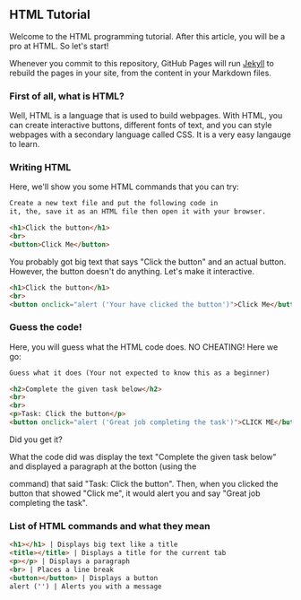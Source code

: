 ## HTML Tutorial

Welcome to the HTML programming tutorial.
After this article, you will be a pro at HTML. So let's start!

Whenever you commit to this repository, GitHub Pages will run [Jekyll](https://jekyllrb.com/) to rebuild the pages in your site, from the content in your Markdown files.

### First of all, what is HTML?

Well, HTML is a language that is used to build webpages.
With HTML, you can create interactive buttons, different fonts of text, and you can style webpages with a secondary language called CSS.
It is a very easy langauge to learn.

### Writing HTML

Here, we'll show you some HTML commands that you can
try:

```markdown
Create a new text file and put the following code in
it, the, save it as an HTML file then open it with your browser.

<h1>Click the button</h1>
<br>
<button>Click Me</button>
```
You probably got big text that says "Click the button"
and an actual button. However, the button doesn't do anything.
Let's make it interactive.

```markdown
<h1>Click the button</h1>
<br>
<button onclick="alert ('Your have clicked the button')">Click Me</button>
```
### Guess the code!

Here, you will guess what the HTML code does. NO CHEATING!
Here we go:

```markdown
Guess what it does (Your not expected to know this as a beginner)

<h2>Complete the given task below</h2>
<br>
<br>
<p>Task: Click the button</p>
<button onclick="alert ('Great job completing the task')">CLICK ME</button>
```

Did you get it?

What the code did was display the text "Complete the given task below"
and displayed a paragraph at the botton (using the <p> command) that said "Task: Click the button".
Then, when you clicked the button that showed "Click me", it would alert you and say "Great job completing the task".
  
### List of HTML commands and what they mean

```markdown
<h1></h1> | Displays big text like a title
<title></title> | Displays a title for the current tab
<p></p> | Displays a paragraph
<br> | Places a line break
<button></button> | Displays a button
alert ('') | Alerts you with a message
```



###
